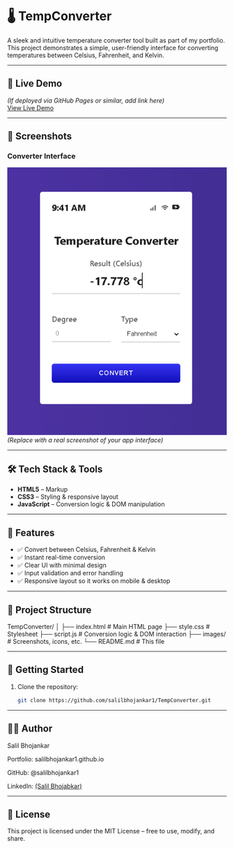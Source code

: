 # 🌡️ TempConverter

A sleek and intuitive temperature converter tool built as part of my portfolio.  
This project demonstrates a simple, user-friendly interface for converting temperatures between Celsius, Fahrenheit, and Kelvin.

---

## 🔗 Live Demo  
*(If deployed via GitHub Pages or similar, add link here)*  
[View Live Demo](https://salilbhojankar1.github.io/TempConverter/)

---

## 📸 Screenshots

### Converter Interface
![TempConverter Screenshot](screenshot.PNG)  
*(Replace with a real screenshot of your app interface)*

---

## 🛠️ Tech Stack & Tools

- **HTML5** – Markup  
- **CSS3** – Styling & responsive layout  
- **JavaScript** – Conversion logic & DOM manipulation  

---

## 🎯 Features

- ✅ Convert between Celsius, Fahrenheit & Kelvin  
- ✅ Instant real-time conversion  
- ✅ Clear UI with minimal design  
- ✅ Input validation and error handling  
- ✅ Responsive layout so it works on mobile & desktop  

---

## 📂 Project Structure

TempConverter/
│
├── index.html # Main HTML page
├── style.css # Stylesheet
├── script.js # Conversion logic & DOM interaction
├── images/ # Screenshots, icons, etc.
└── README.md # This file

---

## 🚀 Getting Started

1. Clone the repository:  
   ```bash
   git clone https://github.com/salilbhojankar1/TempConverter.git

---

## 👨‍💻 Author

Salil Bhojankar

Portfolio: salilbhojankar1.github.io

GitHub: @salilbhojankar1

LinkedIn: [(Salil Bhojabkar)](https://www.linkedin.com/in/salil-bhojankar-ab12ab238)

---

## 📜 License

This project is licensed under the MIT License – free to use, modify, and share.
